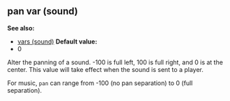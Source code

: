## pan var (sound)
**See also:**
*   [vars (sound)](/ref/sound/var.md) <!-- -->
**Default value:**
*   0


Alter the panning of a sound. -100 is full left, 100 is full
right, and 0 is at the center. This value will take effect when the
sound is sent to a player. 

For music, `pan` can range from -100
(no pan separation) to 0 (full separation).